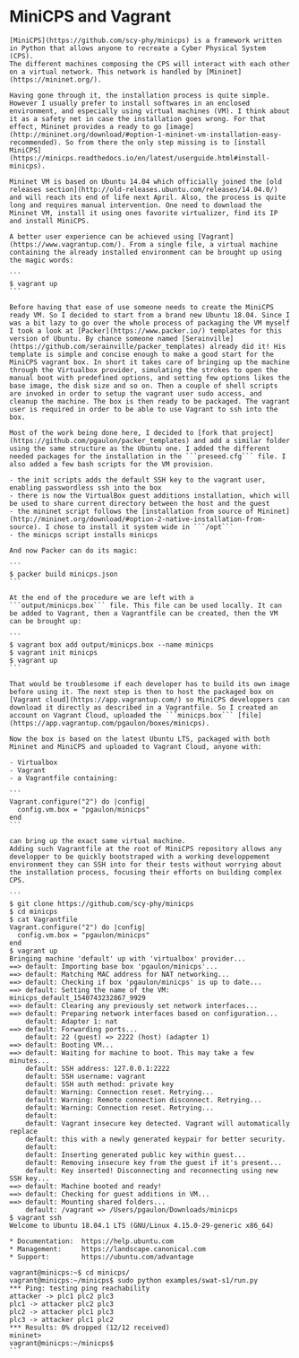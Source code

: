 # MiniCPS and Vagrant

    [MiniCPS](https://github.com/scy-phy/minicps) is a framework written in Python that allows anyone to recreate a Cyber Physical System (CPS).
    The different machines composing the CPS will interact with each other on a virtual network. This network is handled by [Mininet](https://mininet.org/).

    Having gone through it, the installation process is quite simple. However I usually prefer to install softwares in an enclosed environment, and especially using virtual machines (VM). I think about it as a safety net in case the installation goes wrong. For that effect, Mininet provides a ready to go [image](http://mininet.org/download/#option-1-mininet-vm-installation-easy-recommended). So from there the only step missing is to [install MiniCPS](https://minicps.readthedocs.io/en/latest/userguide.html#install-minicps).

    Mininet VM is based on Ubuntu 14.04 which officially joined the [old releases section](http://old-releases.ubuntu.com/releases/14.04.0/) and will reach its end of life next April. Also, the process is quite long and requires manual intervention. One need to download the Mininet VM, install it using ones favorite virtualizer, find its IP and install MiniCPS.

    A better user experience can be achieved using [Vagrant](https://www.vagrantup.com/). From a single file, a virtual machine containing the already installed environment can be brought up using the magic words:

    ```
    $ vagrant up
    ```

    Before having that ease of use someone needs to create the MiniCPS ready VM. So I decided to start from a brand new Ubuntu 18.04. Since I was a bit lazy to go over the whole process of packaging the VM myself I took a look at [Packer](https://www.packer.io/) templates for this version of Ubuntu. By chance someone named [Serainville](https://github.com/serainville/packer_templates) already did it! His template is simple and concise enough to make a good start for the MiniCPS vagrant box. In short it takes care of bringing up the machine through the Virtualbox provider, simulating the strokes to open the manual boot with predefined options, and setting few options likes the base image, the disk size and so on. Then a couple of shell scripts are invoked in order to setup the vagrant user sudo access, and cleanup the machine. The box is then ready to be packaged. The vagrant user is required in order to be able to use Vagrant to ssh into the box.

    Most of the work being done here, I decided to [fork that project](https://github.com/pgaulon/packer_templates) and add a similar folder using the same structure as the Ubuntu one. I added the different needed packages for the installation in the ```preseed.cfg``` file. I also added a few bash scripts for the VM provision.

    - the init scripts adds the default SSH key to the vagrant user, enabling passwordless ssh into the box
    - there is now the VirtualBox guest additions installation, which will be used to share current directory between the host and the guest
    - the mininet script follows the [installation from source of Mininet](http://mininet.org/download/#option-2-native-installation-from-source). I chose to install it system wide in ```/opt```
    - the minicps script installs minicps

    And now Packer can do its magic:

    ```
    $ packer build minicps.json
    ```

    At the end of the procedure we are left with a ```output/minicps.box``` file. This file can be used locally. It can be added to Vagrant, then a Vagrantfile can be created, then the VM can be brought up:

    ```
    $ vagrant box add output/minicps.box --name minicps
    $ vagrant init minicps
    $ vagrant up
    ```

    That would be troublesome if each developer has to build its own image before using it. The next step is then to host the packaged box on [Vagrant cloud](https://app.vagrantup.com/) so MiniCPS developpers can download it directly as described in a Vagrantfile. So I created an account on Vagrant Cloud, uploaded the ```minicps.box``` [file](https://app.vagrantup.com/pgaulon/boxes/minicps).

    Now the box is based on the latest Ubuntu LTS, packaged with both Mininet and MiniCPS and uploaded to Vagrant Cloud, anyone with:

    - Virtualbox
    - Vagrant
    - a Vagrantfile containing:

    ```
    Vagrant.configure("2") do |config|
      config.vm.box = "pgaulon/minicps"
    end
    ```

    can bring up the exact same virtual machine.
    Adding such Vagrantfile at the root of MiniCPS repository allows any developper to be quickly bootstraped with a working developpement environment they can SSH into for their tests without worrying about the installation process, focusing their efforts on building complex CPS.

    ```
    $ git clone https://github.com/scy-phy/minicps
    $ cd minicps
    $ cat Vagrantfile
    Vagrant.configure("2") do |config|
      config.vm.box = "pgaulon/minicps"
    end
    $ vagrant up
    Bringing machine 'default' up with 'virtualbox' provider...
    ==> default: Importing base box 'pgaulon/minicps'...
    ==> default: Matching MAC address for NAT networking...
    ==> default: Checking if box 'pgaulon/minicps' is up to date...
    ==> default: Setting the name of the VM: minicps_default_1540743232867_9929
    ==> default: Clearing any previously set network interfaces...
    ==> default: Preparing network interfaces based on configuration...
        default: Adapter 1: nat
    ==> default: Forwarding ports...
        default: 22 (guest) => 2222 (host) (adapter 1)
    ==> default: Booting VM...
    ==> default: Waiting for machine to boot. This may take a few minutes...
        default: SSH address: 127.0.0.1:2222
        default: SSH username: vagrant
        default: SSH auth method: private key
        default: Warning: Connection reset. Retrying...
        default: Warning: Remote connection disconnect. Retrying...
        default: Warning: Connection reset. Retrying...
        default:
        default: Vagrant insecure key detected. Vagrant will automatically replace
        default: this with a newly generated keypair for better security.
        default:
        default: Inserting generated public key within guest...
        default: Removing insecure key from the guest if it's present...
        default: Key inserted! Disconnecting and reconnecting using new SSH key...
    ==> default: Machine booted and ready!
    ==> default: Checking for guest additions in VM...
    ==> default: Mounting shared folders...
        default: /vagrant => /Users/pgaulon/Downloads/minicps
    $ vagrant ssh
    Welcome to Ubuntu 18.04.1 LTS (GNU/Linux 4.15.0-29-generic x86_64)

    * Documentation:  https://help.ubuntu.com
    * Management:     https://landscape.canonical.com
    * Support:        https://ubuntu.com/advantage

    vagrant@minicps:~$ cd minicps/
    vagrant@minicps:~/minicps$ sudo python examples/swat-s1/run.py
    *** Ping: testing ping reachability
    attacker -> plc1 plc2 plc3
    plc1 -> attacker plc2 plc3
    plc2 -> attacker plc1 plc3
    plc3 -> attacker plc1 plc2
    *** Results: 0% dropped (12/12 received)
    mininet>
    vagrant@minicps:~/minicps$
    ```
